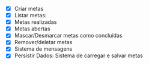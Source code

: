 - [x] Criar metas
- [x] Listar metas:
- [x] Metas realizadas
- [x] Metas abertas
- [x] Mascar/Desmarcar metas como concluídas
- [x] Remover/deletar metas
- [x] Sistema de mensagens
- [x] Persistir Dados: Sistema de carregar e salvar metas
